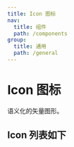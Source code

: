 ```yaml
---
title: Icon 图标
nav:
  title: 组件
  path: /components
group:
  title: 通用
  path: /general
---
```


# Icon 图标

语义化的矢量图形。

## Icon 列表如下

<code src="./demo/simple.tsx" />
